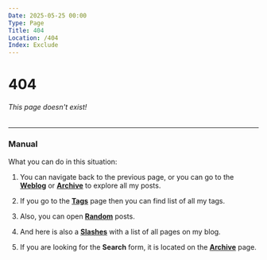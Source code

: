 ```yaml
---
Date: 2025-05-25 00:00
Type: Page
Title: 404
Location: /404
Index: Exclude
---
```


# 404

###### This page doesn't exist!

---

### Manual

What you can do in this situation:

1. You can navigate back to the previous page, or you can go to the [**Weblog**](/) or [**Archive**](/archive) to explore all my posts.

2. If you go to the [**Tags**](/tags) page then you can find list of all my tags.

3. Also, you can open [**Random**](/random) posts.

4. And here is also a [**Slashes**](/slashes) with a list of all pages on my blog.

5. If you are looking for the **Search** form, it is located on the [**Archive**](/archive) page.
